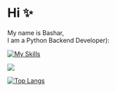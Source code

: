 # Hi ✨

<!--
**abstract-333/abstract-333** is a ✨ _special_ ✨ repository because its `README.md` (this file) appears on your GitHub profile.

Here are some ideas to get you started:

- 🔭 I’m currently working on ...
- 🌱 I’m currently learning ...
- 👯 I’m looking to collaborate on ...
- 🤔 I’m looking for help with ...
- 💬 Ask me about ...
- 📫 How to reach me: ...
- 😄 Pronouns: ...
- ⚡ Fun fact: ...
-->
My name is Bashar,    
I am a Python Backend Developer):

[![My Skills](https://skillicons.dev/icons?i=python,fastapi,flask,redis,postgresql,mysql,git,docker,flutter,golang,cpp,html,css,js&perline=7)](https://skillicons.dev)



<a href="https://github.com/abstract-333">
</a>

<a href="https://github.com/abstract-333">
  <img align="center" src="https://github-readme-stats.vercel.app/api/top-langs/?username=abstract-333&layout=compact&theme=tokyonight&repo=github-readme-stats" />
</a>


[![Top Langs](https://komarev.com/ghpvc/?username=abstract-333)](https://github.com/anuraghazra/github-readme-stats)


